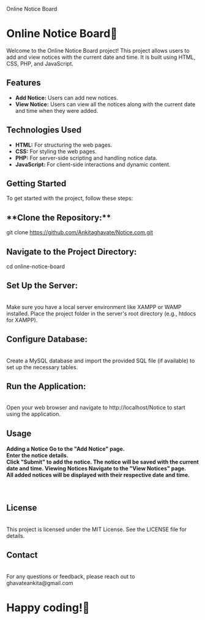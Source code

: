 Online Notice Board
# Online Notice Board🔔

Welcome to the Online Notice Board project! This project allows users to add and view notices with the current date and time. It is built using HTML, CSS, PHP, and JavaScript.

## Features

- **Add Notice:** Users can add new notices.
- **View Notice:** Users can view all the notices along with the current date and time when they were added.

## Technologies Used

- **HTML:** For structuring the web pages.
- **CSS:** For styling the web pages.
- **PHP:** For server-side scripting and handling notice data.
- **JavaScript:** For client-side interactions and dynamic content.

## Getting Started

To get started with the project, follow these steps:

<h2>**Clone the Repository:**<br></h2>
  
git clone https://github.com/Ankitaghavate/Notice.com.git
<h2>Navigate to the Project Directory:<br></h2>

cd online-notice-board
<h2>Set Up the Server:</h2><br> Make sure you have a local server environment like XAMPP or WAMP installed. Place the project folder in the server's root directory (e.g., htdocs for XAMPP).

<h2>Configure Database:</h2><br> Create a MySQL database and import the provided SQL file (if available) to set up the necessary tables.

<h2>Run the Application:</h2><br> Open your web browser and navigate to http://localhost/Notice to start using the application.

<h2>Usage</h2>
<h4>Adding a Notice
Go to the "Add Notice" page.<br>
Enter the notice details.<br>
Click "Submit" to add the notice. The notice will be saved with the current date and time.
Viewing Notices
Navigate to the "View Notices" page.<br>
All added notices will be displayed with their respective date and time.
</h4><br>

<h2>License</h2><br>
This project is licensed under the MIT License. See the LICENSE file for details.

<h2>Contact</h2><br>
For any questions or feedback, please reach out to ghavateankita@gmail.com

<h1>Happy coding!💫</h1>
